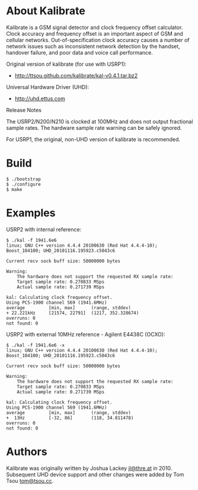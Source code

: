 About Kalibrate
===============

Kalibrate is a GSM signal detector and clock frequency offset calculator.
Clock accuracy and frequency offset is an important aspect of GSM and cellular
networks. Out-of-specification clock accuracy causes a number of network issues
such as inconsistent network detection by the handset, handover failure, and
poor data and voice call performance.

Original version of kalibrate (for use with USRP1):
  * http://ttsou.github.com/kalibrate/kal-v0.4.1.tar.bz2

Universal Hardware Driver (UHD):
  * http://uhd.ettus.com

Release Notes

The USRP2/N200/N210 is clocked at 100MHz and does not output fractional sample rates.
The hardware sample rate warning can be safely ignored.

For USRP1, the original, non-UHD version of kalibrate is recommended.

Build
=====

```
$ ./bootstrap
$ ./configure
$ make
```

Examples
========

USRP2 with internal reference:

```
$ ./kal -f 1941.6e6
linux; GNU C++ version 4.4.4 20100630 (Red Hat 4.4.4-10); Boost_104100; UHD_20101116.195923.c5043c6

Current recv sock buff size: 50000000 bytes

Warning:
    The hardware does not support the requested RX sample rate:
    Target sample rate: 0.270833 MSps
    Actual sample rate: 0.271739 MSps

kal: Calculating clock frequency offset.
Using PCS-1900 channel 569 (1941.6MHz)
average         [min, max]      (range, stddev)
+ 22.221kHz     [21574, 22791]  (1217, 352.328674)
overruns: 0
not found: 0
```

USRP2 with external 10MHz reference - Agilent E4438C (OCXO):

```
$ ./kal -f 1941.6e6 -x
linux; GNU C++ version 4.4.4 20100630 (Red Hat 4.4.4-10); Boost_104100; UHD_20101116.195923.c5043c6

Current recv sock buff size: 50000000 bytes

Warning:
    The hardware does not support the requested RX sample rate:
    Target sample rate: 0.270833 MSps
    Actual sample rate: 0.271739 MSps

kal: Calculating clock frequency offset.
Using PCS-1900 channel 569 (1941.6MHz)
average         [min, max]      (range, stddev)
+  13Hz         [-32, 86]       (118, 34.811478)
overruns: 0
not found: 0
```

Authors
=======

Kalibrate was originally written by Joshua Lackey <jl@thre.at> in 2010.
Subsequent UHD device support and other changes were added by
Tom Tsou <tom@tsou.cc>.
